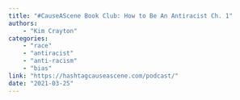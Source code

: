 ```yaml
---
title: "#CauseAScene Book Club: How to Be An Antiracist Ch. 1"
authors:
    - "Kim Crayton"
categories: 
    - "race"
    - "antiracist"
    - "anti-racism"
    - "bias"
link: "https://hashtagcauseascene.com/podcast/"
date: "2021-03-25"
---
```


